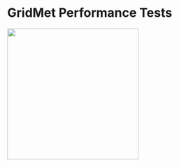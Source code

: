 GridMet Performance Tests
=========================

<img src="https://github.com/Hippocampome-Org/hco_dev_docs/blob/master/media/performance_tests/n1.jpg?raw=true"  width="300" height="300">